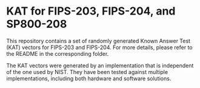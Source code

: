 # KAT for FIPS-203, FIPS-204, and SP800-208

This repository contains a set of randomly generated Known Answer Test (KAT) vectors for FIPS-203 and FIPS-204. For more details, please refer to the README in the corresponding folder.

The KAT vectors were generated by an implementation that is independent of the one used by NIST. They have been tested against multiple implementations, including both hardware and software solutions.
